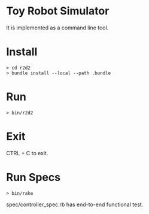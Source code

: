 Toy Robot Simulator
====
It is implemented as a command line tool.

Install
====
    > cd r2d2
    > bundle install --local --path .bundle

Run
====
    > bin/r2d2

Exit
====
CTRL + C to exit.


Run Specs
====
    > bin/rake

spec/controller_spec.rb has end-to-end functional test.






